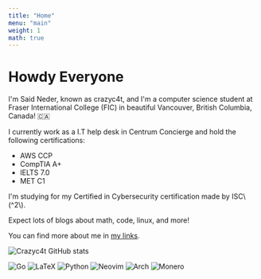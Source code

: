 ```yaml
---
title: "Home"
menu: "main"
weight: 1
math: true
---
```


# Howdy Everyone

I'm Said Neder, known as crazyc4t, and I'm a computer science student at Fraser International College (FIC) in beautiful Vancouver, British Columbia, Canada! 🇨🇦

I currently work as a I.T help desk in Centrum Concierge and hold the following certifications:
- AWS CCP
- CompTIA A+
- IELTS 7.0
- MET C1

I'm studying for my Certified in Cybersecurity certification made by ISC\\(^2\\).

Expect lots of blogs about math, code, linux, and more!

You can find more about me in [my links](https://crazyc4t.xyz).

![Crazyc4t GitHub stats](https://github-readme-stats.vercel.app/api?username=crazyc4t&theme=merko&show_icons=true)


![Go](https://img.shields.io/badge/go-%2300ADD8.svg?style=for-the-badge&logo=go&logoColor=white)
![LaTeX](https://img.shields.io/badge/latex-%23008080.svg?style=for-the-badge&logo=latex&logoColor=white)
![Python](https://img.shields.io/badge/python-3670A0?style=for-the-badge&logo=python&logoColor=ffdd54)
![Neovim](https://img.shields.io/badge/NeoVim-%2357A143.svg?&style=for-the-badge&logo=neovim&logoColor=white)
![Arch](https://img.shields.io/badge/Arch%20Linux-1793D1?logo=arch-linux&logoColor=fff&style=for-the-badge)
![Monero](https://img.shields.io/badge/monero-FF6600?style=for-the-badge&logo=monero&logoColor=white)
